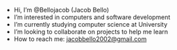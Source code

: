 - Hi, I’m @Bellojacob (Jacob Bello)
- I’m interested in computers and software development 
- I’m currently studying computer science at University
- I’m looking to collaborate on projects to help me learn
- How to reach me: jacobbello2002@gmail.com
